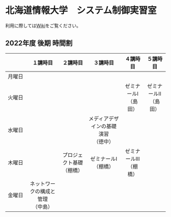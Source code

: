 # 北海道情報大学　システム制御実習室

利用に際しては[Wiki](https://github.com/jtLabHIU/sysctrl/wiki)をご覧ください。

## 2022年度 後期 時間割
|　　　|１講時目|２講時目|３講時目|４講時目|５講時目|
|:---:|:------:|:------:|:------:|:------:|:------:|
|月曜日| | | | |
|火曜日| | | |ゼミナールI<br>（島田）|ゼミナールII<br>（島田）|
|水曜日| | |メディアデザインの基礎演習<br>（徳中）| | |
|木曜日| |プロジェクト基礎<br>（棚橋）|ゼミナールI<br>（棚橋）|ゼミナールIII<br>（棚橋）| |
|金曜日|ネットワークの構成と管理<br>（中島）| | | | |
